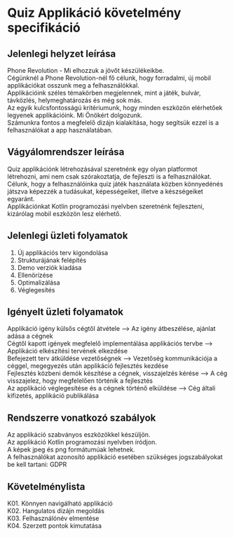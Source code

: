 # Quiz Applikáció követelmény specifikáció

## Jelenlegi helyzet leírása

Phone Revolution - Mi elhozzuk a jövőt készülékeikbe. <br>
Cégünknél a Phone Revolution-nél fő célunk, hogy forradalmi, új mobil applikációkat osszunk meg a felhasználókkal. <br>
Applikációink széles témakörben megjelennek, mint a játék, bulvár, távközlés, helymeghatározás és még sok más. <br>
Az egyik kulcsfontosságú kritériumunk, hogy minden eszközön elérhetőek legyenek applikációink. Mi Önökért dolgozunk.<br>
Számunkra fontos a megfelelő dizájn kialakítása, hogy segítsük ezzel is a felhasználókat a app használatában. <br>

## Vágyálomrendszer leírása

Quiz applikációnk létrehozásával szeretnénk egy olyan platformot létrehozni, ami nem csak szórakoztatja, de fejleszti is a felhasználókat. <br>
Célunk, hogy a felhasználóinka quiz játék használata közben könnyedénés játszva képezzék a tudásukat, képességeiket, illetve a készségeiket egyaránt. <br>
Applikációnkat Kotlin programozási nyelvben szeretnénk fejleszteni, kizárólag mobil eszközön lesz elérhető. <br>


## Jelenlegi üzleti folyamatok

1. Új applikációs terv kigondolása
2. Strukturájának felépítés 
3. Demo verziók kiadása
4. Ellenörízése
5. Optimalizálása
6. Véglegesítés

## Igényelt üzleti folyamatok

Applikáció igény külsős cégtől átvétele --> Az igény átbeszélése, ajánlat adása a cégnek <br>
Cégtől kapott igények megfelelő implementálása applikációs tervbe --> Applikáció elkészítési tervének elkezdése <br>
Befejezett terv átküldése vezetőségnek --> Vezetőség kommunikációja a céggel, megegyezés után applikáció fejlesztés kezdése <br>
Fejlesztés közbeni demók készítése a cégnek, visszajelzés kérése --> A cég visszajelez, hogy megfelelően történik a fejlesztés <br>
Az applikáció véglegesítése és a cégnek történő elküldése --> Cég általi kifizetés, applikáció publikálása

## Rendszerre vonatkozó szabályok

Az applikáció szabványos eszközökkel készüljön. <br>
Az applikáció Kotlin programozási nyelvben íródjon. <br>
A képek jpeg és png formátumúak lehetnek. <br>
A felhasználókat azonosító applikáció esetében szükséges jogszabályokat be kell tartani: GDPR <br>

## Követelménylista 

K01. Könnyen navigálható applikáció<br>
K02. Hangulatos dizájn megoldás <br>
K03. Felhasználónév elmentése <br>
K04. Szerzett pontok kimutatása

